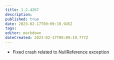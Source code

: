 ```yaml
---
title: 1.2.4267
description: 
published: true
date: 2023-02-17T09:09:19.945Z
tags: 
editor: markdown
dateCreated: 2023-02-17T09:09:19.777Z
---		
```

		
- Fixed crash related to NullReference exception
